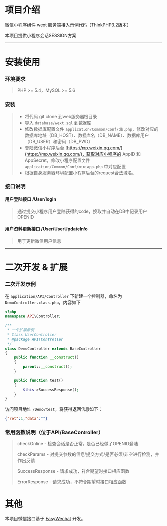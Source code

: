 
# 项目介绍
微信小程序组件 wext 服务端接入示例代码（ThinkPHP3.2版本）

本项目提供小程序会话SESSION方案

---

# 安装使用
### 环境要求

> PHP >= 5.4，MySQL >= 5.6

### 安装
> * 将代码 git clone 到web服务器根目录
> * 导入 `database/wext.sql` 到数据库
> * 修改数据库配置文件 `application/Common/Conf/db.php`，修改对应的数据库地址（DB_HOST）、数据库名（DB_NAME）、数据库用户（DB_USER）和密码（DB_PWD）
> * 登陆微信小程序后台 [https://mp.weixin.qq.com/](https://mp.weixin.qq.com/)，获取对应小程序的 AppID 和  AppSecret，修改小程序配置文件 `application/Common/Conf/miniapp.php` 中对应配置
> * 根据自身服务器环境配置小程序后台的request合法域名。

### 接口说明

#### 用户登陆接口 /User/login

> 通过提交小程序用户登陆获得的code，换取并自动在DB中记录用户OPENID

#### 用户资料更新接口 /User/UserUpdateInfo

> 用于更新微信用户信息

---

# 二次开发 & 扩展
### 二次开发示例
在 `application/API/Controller` 下新建一个控制器，命名为`DemoController.class.php`，内容如下

```php
<?php
namespace API\Controller;

/**
 * 一个扩展示例
 * Class UserController
 * @package API\Controller
 */
class DemoController extends BaseController
{
    public function __construct()
    {
        parent::__construct();
    }

    public function test()
    {
        $this->SuccessResponse();
    }
}
```

访问项目地址 `/Demo/test`，将获得返回信息如下：
```json
{"ret":1,"data":""}
```

### 常用函数说明（位于API/BaseController）

> checkOnline - 检查会话是否正常，是否已经做了OPENID登陆
> 
> checkParams - 对提交参数的信息/提交方式/是否必须/非空进行检测，并作出反馈
> 
> SuccessResponse - 请求成功，符合期望时接口相应函数
> 
> ErrorResponse - 请求成功，不符合期望时接口相应函数

# 其他

本项目微信接口基于 [EasyWechat](https://github.com/overtrue/wechat) 开发。

